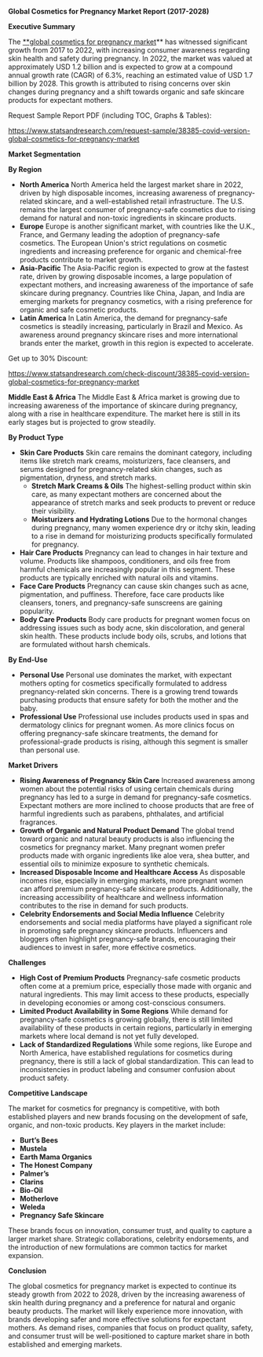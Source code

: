 ﻿**Global Cosmetics for Pregnancy Market Report (2017-2028)**

**Executive Summary**

The [**global cosmetics for pregnancy market](https://www.statsandresearch.com/report/38385-covid-version-global-cosmetics-for-pregnancy-market)**      has witnessed significant growth from 2017 to 2022, with increasing consumer awareness regarding skin health and safety during pregnancy. In 2022, the market was valued at approximately USD 1.2 billion and is expected to grow at a compound annual growth rate (CAGR) of 6.3%, reaching an estimated value of USD 1.7 billion by 2028. This growth is attributed to rising concerns over skin changes during pregnancy and a shift towards organic and safe skincare products for expectant mothers.

Request Sample Report PDF (including TOC, Graphs & Tables):

<https://www.statsandresearch.com/request-sample/38385-covid-version-global-cosmetics-for-pregnancy-market>

**Market Segmentation**

**By Region**

- **North America**
  North America held the largest market share in 2022, driven by high disposable incomes, increasing awareness of pregnancy-related skincare, and a well-established retail infrastructure. The U.S. remains the largest consumer of pregnancy-safe cosmetics due to rising demand for natural and non-toxic ingredients in skincare products.
- **Europe**
  Europe is another significant market, with countries like the U.K., France, and Germany leading the adoption of pregnancy-safe cosmetics. The European Union's strict regulations on cosmetic ingredients and increasing preference for organic and chemical-free products contribute to market growth.
- **Asia-Pacific**
  The Asia-Pacific region is expected to grow at the fastest rate, driven by growing disposable incomes, a large population of expectant mothers, and increasing awareness of the importance of safe skincare during pregnancy. Countries like China, Japan, and India are emerging markets for pregnancy cosmetics, with a rising preference for organic and safe cosmetic products.
- **Latin America**
  In Latin America, the demand for pregnancy-safe cosmetics is steadily increasing, particularly in Brazil and Mexico. As awareness around pregnancy skincare rises and more international brands enter the market, growth in this region is expected to accelerate.

Get up to 30% Discount:

<https://www.statsandresearch.com/check-discount/38385-covid-version-global-cosmetics-for-pregnancy-market>

**Middle East & Africa**
The Middle East & Africa market is growing due to increasing awareness of the importance of skincare during pregnancy, along with a rise in healthcare expenditure. The market here is still in its early stages but is projected to grow steadily.

**By Product Type**

- **Skin Care Products**
  Skin care remains the dominant category, including items like stretch mark creams, moisturizers, face cleansers, and serums designed for pregnancy-related skin changes, such as pigmentation, dryness, and stretch marks.
  - **Stretch Mark Creams & Oils**
    The highest-selling product within skin care, as many expectant mothers are concerned about the appearance of stretch marks and seek products to prevent or reduce their visibility.
  - **Moisturizers and Hydrating Lotions**
    Due to the hormonal changes during pregnancy, many women experience dry or itchy skin, leading to a rise in demand for moisturizing products specifically formulated for pregnancy.
- **Hair Care Products**
  Pregnancy can lead to changes in hair texture and volume. Products like shampoos, conditioners, and oils free from harmful chemicals are increasingly popular in this segment. These products are typically enriched with natural oils and vitamins.
- **Face Care Products**
  Pregnancy can cause skin changes such as acne, pigmentation, and puffiness. Therefore, face care products like cleansers, toners, and pregnancy-safe sunscreens are gaining popularity.
- **Body Care Products**
  Body care products for pregnant women focus on addressing issues such as body acne, skin discoloration, and general skin health. These products include body oils, scrubs, and lotions that are formulated without harsh chemicals.

**By End-Use**

- **Personal Use**
  Personal use dominates the market, with expectant mothers opting for cosmetics specifically formulated to address pregnancy-related skin concerns. There is a growing trend towards purchasing products that ensure safety for both the mother and the baby.
- **Professional Use**
  Professional use includes products used in spas and dermatology clinics for pregnant women. As more clinics focus on offering pregnancy-safe skincare treatments, the demand for professional-grade products is rising, although this segment is smaller than personal use.

**Market Drivers**

- **Rising Awareness of Pregnancy Skin Care**
  Increased awareness among women about the potential risks of using certain chemicals during pregnancy has led to a surge in demand for pregnancy-safe cosmetics. Expectant mothers are more inclined to choose products that are free of harmful ingredients such as parabens, phthalates, and artificial fragrances.
- **Growth of Organic and Natural Product Demand**
  The global trend toward organic and natural beauty products is also influencing the cosmetics for pregnancy market. Many pregnant women prefer products made with organic ingredients like aloe vera, shea butter, and essential oils to minimize exposure to synthetic chemicals.
- **Increased Disposable Income and Healthcare Access**
  As disposable incomes rise, especially in emerging markets, more pregnant women can afford premium pregnancy-safe skincare products. Additionally, the increasing accessibility of healthcare and wellness information contributes to the rise in demand for such products.
- **Celebrity Endorsements and Social Media Influence**
  Celebrity endorsements and social media platforms have played a significant role in promoting safe pregnancy skincare products. Influencers and bloggers often highlight pregnancy-safe brands, encouraging their audiences to invest in safer, more effective cosmetics.

**Challenges**

- **High Cost of Premium Products**
  Pregnancy-safe cosmetic products often come at a premium price, especially those made with organic and natural ingredients. This may limit access to these products, especially in developing economies or among cost-conscious consumers.
- **Limited Product Availability in Some Regions**
  While demand for pregnancy-safe cosmetics is growing globally, there is still limited availability of these products in certain regions, particularly in emerging markets where local demand is not yet fully developed.
- **Lack of Standardized Regulations**
  While some regions, like Europe and North America, have established regulations for cosmetics during pregnancy, there is still a lack of global standardization. This can lead to inconsistencies in product labeling and consumer confusion about product safety.

**Competitive Landscape**

The market for cosmetics for pregnancy is competitive, with both established players and new brands focusing on the development of safe, organic, and non-toxic products. Key players in the market include:

- **Burt’s Bees**
- **Mustela**
- **Earth Mama Organics**
- **The Honest Company**
- **Palmer’s**
- **Clarins**
- **Bio-Oil**
- **Motherlove**
- **Weleda**
- **Pregnancy Safe Skincare**

These brands focus on innovation, consumer trust, and quality to capture a larger market share. Strategic collaborations, celebrity endorsements, and the introduction of new formulations are common tactics for market expansion.

**Conclusion**

The global cosmetics for pregnancy market is expected to continue its steady growth from 2022 to 2028, driven by the increasing awareness of skin health during pregnancy and a preference for natural and organic beauty products. The market will likely experience more innovation, with brands developing safer and more effective solutions for expectant mothers. As demand rises, companies that focus on product quality, safety, and consumer trust will be well-positioned to capture market share in both established and emerging markets.

